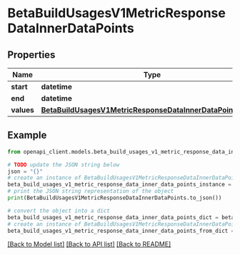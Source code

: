 # BetaBuildUsagesV1MetricResponseDataInnerDataPoints


## Properties

Name | Type | Description | Notes
------------ | ------------- | ------------- | -------------
**start** | **datetime** |  | [optional] 
**end** | **datetime** |  | [optional] 
**values** | [**BetaBuildUsagesV1MetricResponseDataInnerDataPointsValues**](BetaBuildUsagesV1MetricResponseDataInnerDataPointsValues.md) |  | [optional] 

## Example

```python
from openapi_client.models.beta_build_usages_v1_metric_response_data_inner_data_points import BetaBuildUsagesV1MetricResponseDataInnerDataPoints

# TODO update the JSON string below
json = "{}"
# create an instance of BetaBuildUsagesV1MetricResponseDataInnerDataPoints from a JSON string
beta_build_usages_v1_metric_response_data_inner_data_points_instance = BetaBuildUsagesV1MetricResponseDataInnerDataPoints.from_json(json)
# print the JSON string representation of the object
print(BetaBuildUsagesV1MetricResponseDataInnerDataPoints.to_json())

# convert the object into a dict
beta_build_usages_v1_metric_response_data_inner_data_points_dict = beta_build_usages_v1_metric_response_data_inner_data_points_instance.to_dict()
# create an instance of BetaBuildUsagesV1MetricResponseDataInnerDataPoints from a dict
beta_build_usages_v1_metric_response_data_inner_data_points_from_dict = BetaBuildUsagesV1MetricResponseDataInnerDataPoints.from_dict(beta_build_usages_v1_metric_response_data_inner_data_points_dict)
```
[[Back to Model list]](../README.md#documentation-for-models) [[Back to API list]](../README.md#documentation-for-api-endpoints) [[Back to README]](../README.md)


